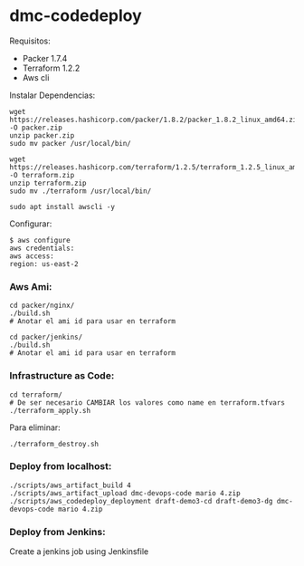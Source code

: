 # dmc-codedeploy

Requisitos:
- Packer 1.7.4
- Terraform 1.2.2
- Aws cli

Instalar Dependencias:
```
wget https://releases.hashicorp.com/packer/1.8.2/packer_1.8.2_linux_amd64.zip -O packer.zip
unzip packer.zip
sudo mv packer /usr/local/bin/

wget https://releases.hashicorp.com/terraform/1.2.5/terraform_1.2.5_linux_amd64.zip -O terraform.zip
unzip terraform.zip
sudo mv ./terraform /usr/local/bin/

sudo apt install awscli -y
```

Configurar:
```
$ aws configure
aws credentials:
aws access:
region: us-east-2
```

### Aws Ami:
```
cd packer/nginx/
./build.sh
# Anotar el ami id para usar en terraform

cd packer/jenkins/
./build.sh
# Anotar el ami id para usar en terraform
```

### Infrastructure as Code:
```
cd terraform/
# De ser necesario CAMBIAR los valores como name en terraform.tfvars
./terraform_apply.sh
```

Para eliminar:
```
./terraform_destroy.sh
```

### Deploy from localhost:
```
./scripts/aws_artifact_build 4
./scripts/aws_artifact_upload dmc-devops-code mario 4.zip
./scripts/aws_codedeploy_deployment draft-demo3-cd draft-demo3-dg dmc-devops-code mario 4.zip
```

### Deploy from Jenkins:
Create a jenkins job using Jenkinsfile

